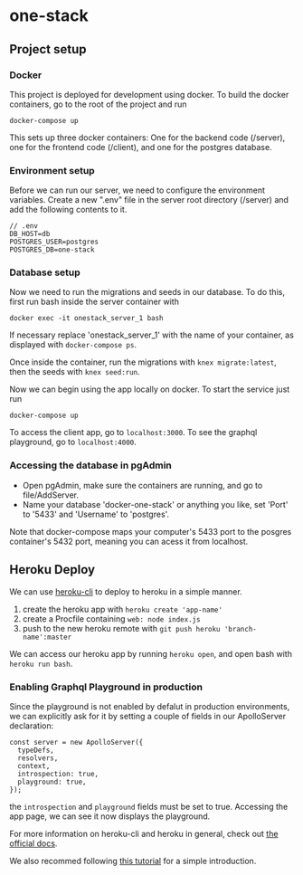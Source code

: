 # one-stack

## Project setup

### Docker
This project is deployed for development using docker. To build the docker containers, go to the root of the project and run

`docker-compose up`

This sets up three docker containers: One for the backend code (/server), one for the frontend code (/client), and one for the postgres database.

### Environment setup

Before we can run our server, we need to configure the environment variables. Create a new ".env" file in the server root directory (/server) and add the following contents to it.
```
// .env
DB_HOST=db
POSTGRES_USER=postgres
POSTGRES_DB=one-stack
```

### Database setup

Now we need to run the migrations and seeds in our database. To do this, first run bash inside the server container with

`docker exec -it onestack_server_1 bash`

If necessary replace 'onestack_server_1' with the name of your container, as displayed with `docker-compose ps`.

Once inside the container, run the migrations with `knex migrate:latest`, then the seeds with `knex seed:run`.

Now we can begin using the app locally on docker. To start the service just run

`docker-compose up`

To access the client app, go to `localhost:3000`. To see the graphql playground, go to `localhost:4000`.

### Accessing the database in pgAdmin

* Open pgAdmin, make sure the containers are running, and go to file/AddServer.
* Name your database 'docker-one-stack' or anything you like, set 'Port' to '5433' and 'Username' to 'postgres'.

Note that docker-compose maps your computer's 5433 port to the posgres container's 5432 port, meaning you can acess it from localhost.

## Heroku Deploy
We can use [heroku-cli](https://devcenter.heroku.com/articles/heroku-cli) to deploy to heroku in a simple manner.
1. create the heroku app with `heroku create 'app-name'`
1. create a Procfile containing `web: node index.js`
1. push to the new heroku remote with `git push heroku 'branch-name':master`

We can access our heroku app by running `heroku open`, and open bash with `heroku run bash`.

### Enabling Graphql Playground in production
Since the playground is not enabled by defalut in production environments, we can explicitly ask for it by setting a couple of fields in our ApolloServer declaration:
```
const server = new ApolloServer({ 
  typeDefs, 
  resolvers, 
  context,
  introspection: true,
  playground: true,
});
```
the `introspection` and `playground` fields must be set to true. Accessing the app page, we can see it now displays the playground.

For more information on heroku-cli and heroku in general, check out [the official docs](https://devcenter.heroku.com/categories/reference).

We also recommed following [this tutorial](https://devcenter.heroku.com/articles/getting-started-with-nodejs) for a simple introduction.
